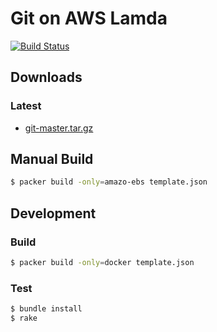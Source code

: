 # Git on AWS Lamda

[![Build Status](https://travis-ci.org/aws-lambda-bins/git.svg?branch=master)](https://travis-ci.org/aws-lambda-bins/git)

## Downloads

### Latest

- [git-master.tar.gz](https://s3-ap-northeast-1.amazonaws.com/aws-lambda-bins/git/git-master.tar.gz)

## Manual Build

```sh
$ packer build -only=amazo-ebs template.json
```

## Development

### Build

```sh
$ packer build -only=docker template.json
```

### Test

```sh
$ bundle install
$ rake
```
